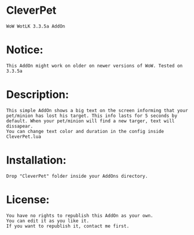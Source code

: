 # CleverPet
    WoW WotLK 3.3.5a AddOn

# Notice:
    This AddOn might work on older on newer versions of WoW. Tested on 3.3.5a

# Description:
    This simple AddOn shows a big text on the screen informing that your
    pet/minion has lost his target. This info lasts for 5 seconds by
    default. When your pet/minion will find a new targer, text will dissapear.
    You can change text color and duration in the config inside CleverPet.lua

# Installation:
    Drop "CleverPet" folder inside your AddOns directory.

# License:
    You have no rights to republish this AddOn as your own.
    You can edit it as you like it.
    If you want to republish it, contact me first.
